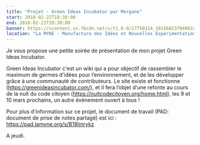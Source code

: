 ```yaml
---
title: "Projet - Green Ideas Incubator par Morgane"
start: 2018-02-22T18:30:00
end: 2018-02-22T20:30:00
banner: https://scontent.xx.fbcdn.net/v/t1.0-9/27750314_10156023794001092_5582845779748923647_n.jpg?oh=0db7595407c3e962dcfe2da5408f876d&oe=5B0E0618
location: "La MYNE - Manufacture des Idées et Nouvelles Expérimentations, 1 rue du Luizet, Villeurbanne, 69100"
---
```

 Je vous propose une  petite soirée de présentation de mon projet Green Ideas Incubator.

Green Ideas Incubator c'est un wiki qui a pour objectif de rassembler le maximum de germes d'idées pour l’environnement, et de les développer grâce à une communauté de contributeurs. Le site existe et fonctionne (https://greenideasincubator.com/), et il fera l’objet d’une refonte au cours de la nuit du code citoyen (https://nuitcodecitoyen.org/home.html), les 9 et 10 mars prochains, un autre événement ouvert à tous !


Pour plus d'information sur ce projet, le document de travail (PAD: document de prise de notes partagé) est ici : https://pad.lamyne.org/s/B18lmrykz

A jeudi.
